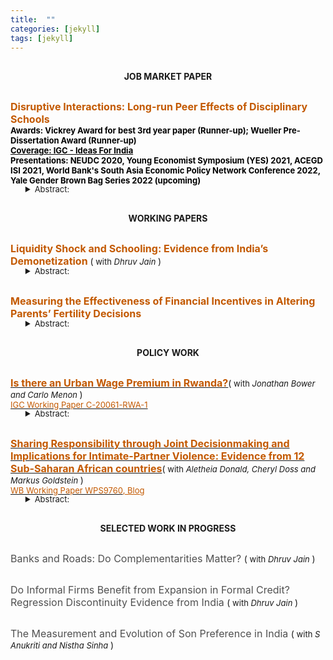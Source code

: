 ```yaml
---
title:  ""
categories: [jekyll]
tags: [jekyll]
---
```



    
<h4 style="margin-top:30px;" id="working-papers"><strong><center>JOB MARKET PAPER</center></strong></h4>

  <p style="margin-top:30px;"><b><strong><font size="3" style="color:#C35900">Disruptive Interactions: Long-run Peer Effects of Disciplinary Schools </font></strong><br>
  <font size="2" style="color:#000000;"> Awards: Vickrey Award for best 3rd year paper (Runner-up); Wueller Pre-Dissertation Award (Runner-up) </font><br>
  <font size="2" style="color:#C35900;"> <a href="https://www.ideasforindia.in/topics/social-identity/gendered-breadwinner-norms-and-work-decisions.html" style="color:#000000;">Coverage: IGC - Ideas For India</a></font><br>
<font size="2" style="color:#000000;"> Presentations: NEUDC 2020, Young Economist Symposium (YES) 2021, ACEGD ISI 2021, World Bank's South Asia Economic Policy Network Conference 2022, Yale Gender Brown Bag Series 2022 (upcoming)</font></b></p>
 <ul style="margin-top:-17px;"> 
 <details><summary><font size="2">Abstract:</font></summary><p><font size="2" style="color:#000000;">Over the past few decades, Indian women have become more educated and have gained greater control over their fertility decisions, but, unlike the western experience, this has not led to increased participation in the labor market. I examine the role played by the male breadwinner norm in explaining this puzzle. I first establish a sharp discontinuity in the distribution of the share of the wife’s income in the total household income where the wife’s income exceeds the husband’s income. The size of this discontinuity is much larger than that observed in developed countries like the U.S. I show that this pattern can be best explained by gender identity norms that make couples averse to situations where the wife earns more than her husband. I do so by interpreting the male breadwinner norm as a notch in household preferences which results in this kind of aversion. Moreover, I show that this aversion has real implications on the labor market decisions of the wife. First, she is less likely to participate in market activities if her potential income is likely to exceed her husband’s. Second, she earns less than her potential if she does work and can potentially out-earn her husband. I observe that this phenomenon is more pronounced in couples where husbands are making the labor market decisions of their wives and in households that follow other regressive gender norms suggesting backlash.</font></p></details></ul>


<h4 style="margin-top:30px;" id="working-papers"><strong><center>WORKING PAPERS</center></strong></h4>

<p style="margin-top:30px;"><strong><font size="3" style="color:#C35900">Liquidity Shock and Schooling: Evidence from India’s Demonetization </font></strong>(<font size="2"> with <em>Dhruv Jain</em> </font>)<br>
<ul style="margin-top:-17px;">
<details><summary><font size="2">Abstract:</font></summary><p><font size="2" style="color:#000000;">Evidence across developing countries suggests that parents are often credit constrained when making schooling decisions for their children. But little is known about the severity of this constraint. That is, would temporary shocks to liquidity affect parents’ decisions? To identify this effect, we use a shock to available cash in the economy induced by India’s 2016 demonetization. The policy made 86\% of currency-in-circulation illegal overnight and individuals could deposit old notes at the bank in exchange for new ones. We identify the impacts of demonetization’s severity by leveraging discontinuities in banking access across Indian districts. Difference-in-discontinuity estimates show that districts which experienced a more severe liquidity shock saw an increase in dropout from private schools but no effect in free public schools, consistent with the presence of real credit constraints.</font></p></details></ul>

<p style="margin-top:30px;"><strong><font size="3" style="color:#C35900">Measuring the Effectiveness of Financial Incentives in Altering Parents’ Fertility Decisions </font></strong><br>
<ul style="margin-top:-17px;">
<details><summary><font size="2">Abstract:</font></summary><p><font size="2" style="color:#000000;">Do financial incentives provided by governments, for the protection and betterment of a girl child, have intended
effects on the fertility decision of parents? As part of a broader research agenda, I look at this question in context of an intervention, Bhagyalakshmi. Launched in March 2006, in an Indian state, Karnataka, the intervention provided financial incentives to couples for having girl children with an intention to improve the sex ratio and the condition of girls born in the state. My results suggest that Bhagyalakshmi led to an increase in total fertility in Karnataka by approximately 1.3\% but had no effect on the proportion of sons living in the state, indicating the the scheme was not able to achieve it’s intended goals.</font></p></details></ul>



<h4 style="margin-top:30px;" id="working-papers"><strong><center>POLICY WORK</center></strong></h4>

<p style="margin-top:30px;"><strong><a href="https://www.theigc.org/wp-content/uploads/2021/03/Bower-et-al-2021.pdf" target="_blank"><font size="3" style="color:#C35900">Is there an Urban Wage Premium in Rwanda?</font></a></strong>(<font size="2"> with  <em>Jonathan Bower and Carlo Menon</em> </font>)<br>
<a href="https://www.theigc.org/publication/is-there-an-urban-wage-premium-in-rwanda/" target="_blank"><font size="2" style="color:#C35900">IGC Working Paper C-20061-RWA-1</font></a><br>
<ul style="margin-top:-17px;">
<details><summary><font size="2">Abstract:</font></summary><p><font size="2" style="color:#000000;">Kigali, Rwanda’s capital, is growing rapidly, and is by far the largest engine of productivity and growth in the country. Whilst Kigali’s household incomes are higher and poverty incidence is lower than in other parts of the country, new migrants to the city often experience precarious housing conditions and difficulty in accessing decent jobs. This paper uses household data from Rwanda to analyse the urban wage premium and urban consumption premium. We find that both nominal wage and nominal consumption of workers in Rwanda are significantly higher in urban areas than in rural areas - and correlate to city size - even when individual characteristics are controlled for. This implies some form of agglomeration effect inherent to Rwanda's cities. We also find evidence that rural-urban migrants undergo a learning process in which their wage increases as they gain more experience in the city; however this result does not hold for consumption which is higher even in the first two years of living in a city, implying resource transfer. The evidence we find in this paper confirms the importance of the urbanisation process for productivity and wage growth. Our findings have implications for how, and where, Rwanda seeks to harness urbanisation to drive growth through urban investments.</font></p></details></ul>



<p style="margin-top:30px;"><strong><a href="https://documents1.worldbank.org/curated/en/255851630330267060/pdf/Sharing-Responsibility-through-Joint-Decision-Making-and-Implications-for-Intimate-Partner-Violence-Evidence-from-12-Sub-Saharan-African-Countries.pdf" target="_blank"><font size="3" style="color:#C35900">Sharing Responsibility through Joint Decisionmaking and Implications for Intimate-Partner Violence: Evidence from 12 Sub-Saharan African countries</font></a></strong>(<font size="2"> with  <em>Aletheia Donald, Cheryl Doss and Markus Goldstein</em> </font>)<br>
<a href="https://documents.worldbank.org/en/publication/documents-reports/documentdetail/255851630330267060/sharing-responsibility-through-joint-decision-making-and-implications-for-intimate-partner-violence-evidence-from-12-sub-saharan-african-countries" target="_blank"><font size="2" style="color:#C35900">WB Working Paper WPS9760</font></a><font size="2"><a href="https://blogs.worldbank.org/developmenttalk/joint-decision-making-protective-african-women-and-why" style="color:#C35900;">, Blog </a></font><br>    
<ul style="margin-top:-17px;">
<details><summary><font size="2">Abstract:</font></summary><p><font size="2" style="color:#000000;">Intimate partner violence affects 36 percent of women in
Sub-Saharan Africa. This paper examines the relationship between decision making within couples and the incidence
of intimate partner violence across 12 African countries. Using the wife’s responses to survey questions, the analysis finds that compared with joint decision making, sole decision making by the husband is associated with a 3.3 percentage point higher incidence of physical intimate partner violence in the last year, while sole decision making by the wife is associated with a 10 percentage point higher incidence. Similar patterns hold for emotional and sexual violence. When the husband’s report of decision making is included in the analysis, joint decision making emerges as protective only when spouses agree that decisions are made jointly. Notably, agreement on joint decision making is associated with lower intimate partner violence than agreement
on decision making by the husband. The results are consistent with joint decision making as a mechanism that allows spouses to share responsibility and mitigate conflict if the decision is later regretted.</font></p></details></ul>



<h4 style="margin-top:30px;" id="working-papers"><strong><center>SELECTED WORK IN PROGRESS</center></strong></h4>

<p style="margin-top:30px;"><font size="3" style="color:#505050">Banks and Roads: Do Complementarities Matter?  </font> (<font size="2"> with <em>Dhruv Jain</em> </font>)<br>
<p style="margin-top:30px;"><font size="3" style="color:#505050">Do Informal Firms Benefit from Expansion in Formal Credit? Regression Discontinuity Evidence from India </font> (<font size="2"> with <em>Dhruv Jain</em> </font>)<br>
<p style="margin-top:30px;"><font size="3" style="color:#505050">The Measurement and Evolution of Son Preference in India </font> (<font size="2"> with <em>S Anukriti and Nistha Sinha</em> </font>)<br>


